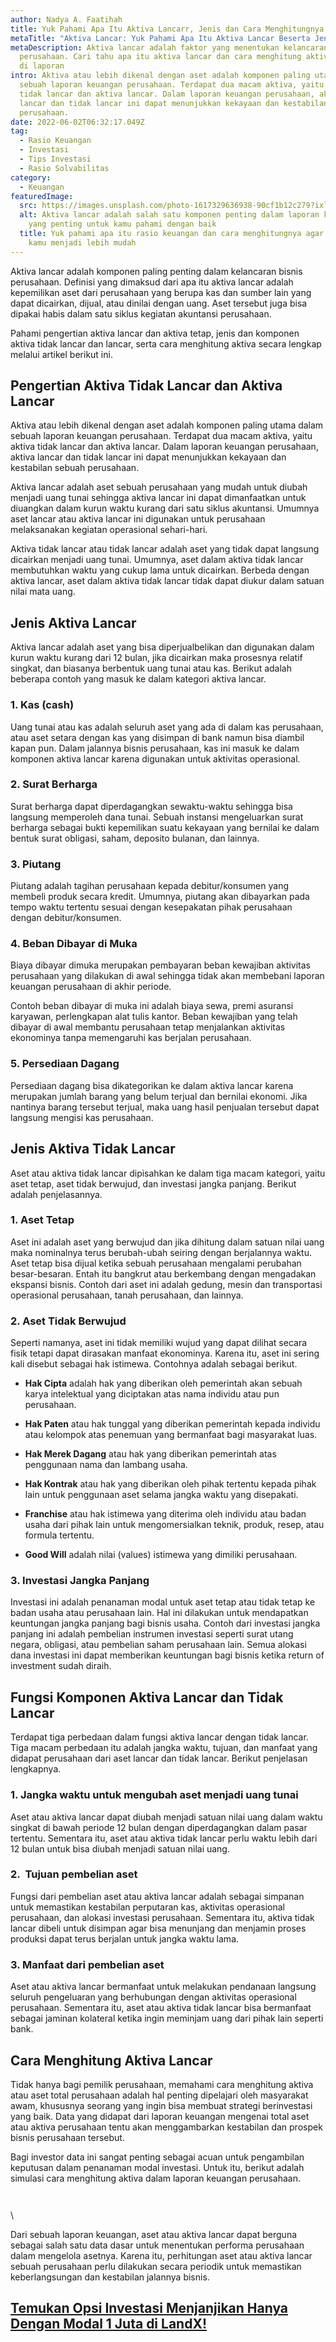 ```yaml
---
author: Nadya A. Faatihah
title: Yuk Pahami Apa Itu Aktiva Lancarr, Jenis dan Cara Menghitungnya
metaTitle: "Aktiva Lancar: Yuk Pahami Apa Itu Aktiva Lancar Beserta Jenisnya"
metaDescription: Aktiva lancar adalah faktor yang menentukan kelancaran bisnis
  perusahaan. Cari tahu apa itu aktiva lancar dan cara menghitung aktiva lancar
  di laporan
intro: Aktiva atau lebih dikenal dengan aset adalah komponen paling utama dalam
  sebuah laporan keuangan perusahaan. Terdapat dua macam aktiva, yaitu aktiva
  tidak lancar dan aktiva lancar. Dalam laporan keuangan perusahaan, aktiva
  lancar dan tidak lancar ini dapat menunjukkan kekayaan dan kestabilan sebuah
  perusahaan.
date: 2022-06-02T06:32:17.049Z
tag:
  - Rasio Keuangan
  - Investasi
  - Tips Investasi
  - Rasio Solvabilitas
category:
  - Keuangan
featuredImage:
  src: https://images.unsplash.com/photo-1617329636938-90cf1b12c279?ixlib=rb-1.2.1&ixid=MnwxMjA3fDB8MHxwaG90by1wYWdlfHx8fGVufDB8fHx8&auto=format&fit=crop&w=870&q=80
  alt: Aktiva lancar adalah salah satu komponen penting dalam laporan keuangan
    yang penting untuk kamu pahami dengan baik
  title: Yuk pahami apa itu rasio keuangan dan cara menghitungnya agar investasi
    kamu menjadi lebih mudah
---
```

<!--StartFragment-->

Aktiva lancar adalah komponen paling penting dalam kelancaran bisnis perusahaan. Definisi yang dimaksud dari apa itu aktiva lancar adalah kepemilikan aset dari perusahaan yang berupa kas dan sumber lain yang dapat dicairkan, dijual, atau dinilai dengan uang. Aset tersebut juga bisa dipakai habis dalam satu siklus kegiatan akuntansi perusahaan.



Pahami pengertian aktiva lancar dan aktiva tetap, jenis dan komponen aktiva tidak lancar dan lancar, serta cara menghitung aktiva secara lengkap melalui artikel berikut ini.



## Pengertian Aktiva Tidak Lancar dan Aktiva Lancar

Aktiva atau lebih dikenal dengan aset adalah komponen paling utama dalam sebuah laporan keuangan perusahaan. Terdapat dua macam aktiva, yaitu aktiva tidak lancar dan aktiva lancar. Dalam laporan keuangan perusahaan, aktiva lancar dan tidak lancar ini dapat menunjukkan kekayaan dan kestabilan sebuah perusahaan. 



Aktiva lancar adalah aset sebuah perusahaan yang mudah untuk diubah menjadi uang tunai sehingga aktiva lancar ini dapat dimanfaatkan untuk diuangkan dalam kurun waktu kurang dari satu siklus akuntansi. Umumnya aset lancar atau aktiva lancar ini digunakan untuk perusahaan melaksanakan kegiatan operasional sehari-hari.



Aktiva tidak lancar atau tidak lancar adalah aset yang tidak dapat langsung dicairkan menjadi uang tunai. Umumnya, aset dalam aktiva tidak lancar membutuhkan waktu yang cukup lama untuk dicairkan. Berbeda dengan aktiva lancar, aset dalam aktiva tidak lancar tidak dapat diukur dalam satuan nilai mata uang.

## Jenis Aktiva Lancar

Aktiva lancar adalah aset yang bisa diperjualbelikan dan digunakan dalam kurun waktu kurang dari 12 bulan, jika dicairkan maka prosesnya relatif singkat, dan biasanya berbentuk uang tunai atau kas. Berikut adalah beberapa contoh yang masuk ke dalam kategori aktiva lancar.

### 1. Kas (cash) 

Uang tunai atau kas adalah seluruh aset yang ada di dalam kas perusahaan, atau aset setara dengan kas yang disimpan di bank namun bisa diambil kapan pun. Dalam jalannya bisnis perusahaan, kas ini masuk ke dalam komponen aktiva lancar karena digunakan untuk aktivitas operasional.  

### 2. Surat Berharga

Surat berharga dapat diperdagangkan sewaktu-waktu sehingga bisa langsung memperoleh dana tunai. Sebuah instansi mengeluarkan surat berharga sebagai bukti kepemilikan suatu kekayaan yang bernilai ke dalam bentuk surat obligasi, saham, deposito bulanan, dan lainnya.

### 3. Piutang

Piutang adalah tagihan perusahaan kepada debitur/konsumen yang membeli produk secara kredit. Umumnya, piutang akan dibayarkan pada tempo waktu tertentu sesuai dengan kesepakatan pihak perusahaan dengan debitur/konsumen.

### 4. Beban Dibayar di Muka

Biaya dibayar dimuka merupakan pembayaran beban kewajiban aktivitas perusahaan yang dilakukan di awal sehingga tidak akan membebani laporan keuangan perusahaan di akhir periode.

Contoh beban dibayar di muka ini adalah biaya sewa, premi asuransi karyawan, perlengkapan alat tulis kantor. Beban kewajiban yang telah dibayar di awal membantu perusahaan tetap menjalankan aktivitas ekonominya tanpa memengaruhi kas berjalan perusahaan. 

### 5. Persediaan Dagang

Persediaan dagang bisa dikategorikan ke dalam aktiva lancar karena merupakan jumlah barang yang belum terjual dan bernilai ekonomi. Jika nantinya barang tersebut terjual, maka uang hasil penjualan tersebut dapat langsung mengisi kas perusahaan. 



## Jenis Aktiva Tidak Lancar

Aset atau aktiva tidak lancar dipisahkan ke dalam tiga macam kategori, yaitu aset tetap, aset tidak berwujud, dan investasi jangka panjang. Berikut adalah penjelasannya.

### 1. Aset Tetap

Aset ini adalah aset yang berwujud dan jika dihitung dalam satuan nilai uang maka nominalnya terus berubah-ubah seiring dengan berjalannya waktu. Aset tetap bisa dijual ketika sebuah perusahaan mengalami perubahan besar-besaran. Entah itu bangkrut atau berkembang dengan mengadakan ekspansi bisnis. Contoh dari aset ini adalah gedung, mesin dan transportasi operasional perusahaan, tanah perusahaan, dan lainnya.

### 2. Aset Tidak Berwujud

Seperti namanya, aset ini tidak memiliki wujud yang dapat dilihat secara fisik tetapi dapat dirasakan manfaat ekonominya. Karena itu, aset ini sering kali disebut sebagai hak istimewa. Contohnya adalah sebagai berikut.

* **Hak Cipta** adalah hak yang diberikan oleh pemerintah akan sebuah karya intelektual yang diciptakan atas nama individu atau pun perusahaan.


* **Hak Paten** atau hak tunggal yang diberikan pemerintah kepada individu atau kelompok atas penemuan yang bermanfaat bagi masyarakat luas.
* **Hak Merek Dagang** atau hak yang diberikan pemerintah atas penggunaan nama dan lambang usaha.
* **Hak Kontrak** atau hak yang diberikan oleh pihak tertentu kepada pihak lain untuk penggunaan aset selama jangka waktu yang disepakati.
* **Franchise** atau hak istimewa yang diterima oleh individu atau badan usaha dari pihak lain untuk mengomersialkan teknik, produk, resep, atau formula tertentu.
* **Good Will** adalah nilai (values) istimewa yang dimiliki perusahaan.

### 3. Investasi Jangka Panjang

Investasi ini adalah penanaman modal untuk aset tetap atau tidak tetap ke badan usaha atau perusahaan lain. Hal ini dilakukan untuk mendapatkan keuntungan jangka panjang bagi bisnis usaha. Contoh dari investasi jangka panjang ini adalah pembelian instrumen investasi seperti surat utang negara, obligasi, atau pembelian saham perusahaan lain. Semua alokasi dana investasi ini dapat memberikan keuntungan bagi bisnis ketika return of investment sudah diraih.

## Fungsi Komponen Aktiva Lancar dan Tidak Lancar

Terdapat tiga perbedaan dalam fungsi aktiva lancar dengan tidak lancar. Tiga macam perbedaan itu adalah jangka waktu, tujuan, dan manfaat yang didapat perusahaan dari aset lancar dan tidak lancar. Berikut penjelasan lengkapnya.

### 1. Jangka waktu untuk mengubah aset menjadi uang tunai

Aset atau aktiva lancar dapat diubah menjadi satuan nilai uang dalam waktu singkat di bawah periode 12 bulan dengan diperdagangkan dalam pasar tertentu. Sementara itu, aset atau aktiva tidak lancar perlu waktu lebih dari 12 bulan untuk bisa diubah menjadi satuan nilai uang.

### 2.  Tujuan pembelian aset

Fungsi dari pembelian aset atau aktiva lancar adalah sebagai simpanan untuk memastikan kestabilan perputaran kas, aktivitas operasional perusahaan, dan alokasi investasi perusahaan. Sementara itu, aktiva tidak lancar dibeli untuk disimpan agar bisa menunjang dan menjamin proses produksi dapat terus berjalan untuk jangka waktu lama.

### 3. Manfaat dari pembelian aset

Aset atau aktiva lancar bermanfaat untuk melakukan pendanaan langsung seluruh pengeluaran yang berhubungan dengan aktivitas operasional perusahaan. Sementara itu, aset atau aktiva tidak lancar bisa bermanfaat sebagai jaminan kolateral ketika ingin meminjam uang dari pihak lain seperti bank.

## Cara Menghitung Aktiva Lancar

Tidak hanya bagi pemilik perusahaan, memahami cara menghitung aktiva atau aset total perusahaan adalah hal penting dipelajari oleh masyarakat awam, khususnya seorang yang ingin bisa membuat strategi berinvestasi yang baik. Data yang didapat dari laporan keuangan mengenai total aset atau aktiva perusahaan tentu akan menggambarkan kestabilan dan prospek bisnis perusahaan tersebut. 

Bagi investor data ini sangat penting sebagai acuan untuk pengambilan keputusan dalam penanaman modal investasi. Untuk itu, berikut adalah simulasi cara menghitung aktiva dalam laporan keuangan perusahaan.

![]()

![]()

\
<!--StartFragment-->



Dari sebuah laporan keuangan, aset atau aktiva lancar dapat berguna sebagai salah satu data dasar untuk menentukan performa perusahaan dalam mengelola asetnya. Karena itu, perhitungan aset atau aktiva lancar sebuah perusahaan perlu dilakukan secara periodik untuk memastikan keberlangsungan dan kestabilan jalannya bisnis.

## [Temukan Opsi Investasi Menjanjikan Hanya Dengan Modal 1 Juta di LandX!](https://landx.id/project/?utm_source=Blog&utm_medium=organic+keyword&utm_campaign=blog&utm_id=Blog)

<!--EndFragment-->

<!--EndFragment-->